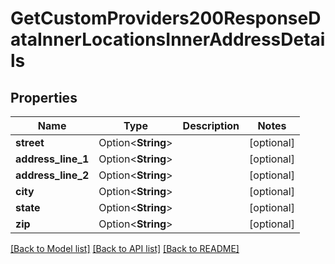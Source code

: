 # GetCustomProviders200ResponseDataInnerLocationsInnerAddressDetails

## Properties

Name | Type | Description | Notes
------------ | ------------- | ------------- | -------------
**street** | Option<**String**> |  | [optional]
**address_line_1** | Option<**String**> |  | [optional]
**address_line_2** | Option<**String**> |  | [optional]
**city** | Option<**String**> |  | [optional]
**state** | Option<**String**> |  | [optional]
**zip** | Option<**String**> |  | [optional]

[[Back to Model list]](../README.md#documentation-for-models) [[Back to API list]](../README.md#documentation-for-api-endpoints) [[Back to README]](../README.md)



